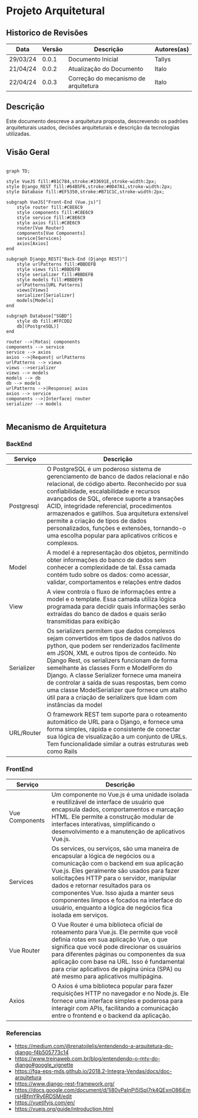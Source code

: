# Projeto Arquitetural

## Historico de Revisões
Data | Versão | Descrição | Autores(as) |
-----|--------|-----------|-------------|
29/03/24 | 0.0.1 | Documento Inicial | Tallys |
21/04/24 | 0.0.2 | Atualização do Documento | Italo |
22/04/24 | 0.0.3 | Correção do mecanismo de arquitetura | Italo |

## Descrição
Este documento descreve a arquitetura proposta, descrevendo os padrões arquiteturais usados, decisões arquiteturais e descrição da tecnologias utilizadas.

## Visão Geral
~~~mermaid

graph TD;

style VueJS fill:#81C784,stroke:#33691E,stroke-width:2px;
style Django_REST fill:#64B5F6,stroke:#0D47A1,stroke-width:2px;
style Database fill:#EF5350,stroke:#B71C1C,stroke-width:2px;

subgraph VueJS["Front-End (Vue.js)"]
    style router fill:#C8E6C9
    style components fill:#C8E6C9
    style service fill:#C8E6C9
    style axios fill:#C8E6C9
    router[Vue Router]
    components[Vue Components]
    service[Services]
    axios[Axios]
end

subgraph Django_REST["Back-End (Django REST)"]
    style urlPatterns fill:#BBDEFB
    style views fill:#BBDEFB
    style serializer fill:#BBDEFB
    style models fill:#BBDEFB
    urlPatterns[URL Patterns]
    views[Views]
    serializer[Serializer]
    models[Models]
end

subgraph Database["SGBD"]
    style db fill:#FFCDD2
    db[(PostgreSQL)]
end

router -->|Rotas| components
components --> service
service --> axios
axios -->|Request| urlPatterns
urlPatterns --> views
views -->serializer
views --> models
models --> db
db --> models
urlPatterns -->|Response| axios
axios --> service
components -->|Interface| router
serializer --> models


~~~

## Mecanismo de Arquitetura
### BackEnd 
| Serviço | Descrição |
|---------| --------- |
Postgresql | O PostgreSQL é um poderoso sistema de gerenciamento de banco de dados relacional e não relacional, de código aberto. Reconhecido por sua confiabilidade, escalabilidade e recursos avançados de SQL, oferece suporte a transações ACID, integridade referencial, procedimentos armazenados e gatilhos. Sua arquitetura extensível permite a criação de tipos de dados personalizados, funções e extensões, tornando-o uma escolha popular para aplicativos críticos e complexos. |
Model | A model é a representação dos objetos, permitindo obter informações do banco de dados sem conhecer a complexidade de tal. Essa camada contém tudo sobre os dados: como acessar, validar, comportamentos e relações entre dados  |
View | A view controla o fluxo de informações entre a model e o template. Essa camada utiliza lógica programada para decidir quais informações serão extraídas do banco de dados e quais serão transmitidas para exibição |
Serializer | Os serializers permitem que dados complexos sejam convertidos em tipos de dados nativos do python, que podem ser renderizados facilmente em JSON, XML e outros tipos de conteúdo. No Django Rest, os serializers funcionam de forma semelhante às classes Form e ModelForm do Django. A classe Serializer fornece uma maneira de controlar a saída de suas respostas, bem como uma classe ModelSerializer que fornece um atalho útil para a criação de serializers que lidam com instâncias da model |
URL/Router | O framework REST tem suporte para o roteamento automático de URL para o Django, e fornece uma forma simples, rápida e consistente de conectar sua lógica de visualização a um conjunto de URLs. Tem funcionalidade similar a outras estruturas web como Rails  |

### FrontEnd
| Serviço | Descrição |
|---------| --------- |
Vue Components | Um componente no Vue.js é uma unidade isolada e reutilizável de interface de usuário que encapsula dados, comportamentos e marcação HTML. Ele permite a construção modular de interfaces interativas, simplificando o desenvolvimento e a manutenção de aplicativos Vue.js. |
Services | Os services, ou serviços, são uma maneira de encapsular a lógica de negócios ou a comunicação com o backend em sua aplicação Vue.js. Eles geralmente são usados para fazer solicitações HTTP para o servidor, manipular dados e retornar resultados para os componentes Vue. Isso ajuda a manter seus componentes limpos e focados na interface do usuário, enquanto a lógica de negócios fica isolada em serviços. |
Vue Router | O Vue Router é uma biblioteca oficial de roteamento para Vue.js. Ele permite que você definia rotas em sua aplicação Vue, o que significa que você pode direcionar os usuários para diferentes páginas ou componentes da sua aplicação com base na URL. Isso é fundamental para criar aplicativos de página única (SPA) ou até mesmo para aplicativos multipágina. |
Axios | O Axios é uma biblioteca popular para fazer requisições HTTP no navegador e no Node.js. Ele fornece uma interface simples e poderosa para interagir com APIs, facilitando a comunicação entre o frontend e o backend da aplicação. |

### Referencias
 - https://medium.com/@renatojlelis/entendendo-a-arquitetura-do-django-f4b505773c14
 - https://www.treinaweb.com.br/blog/entendendo-o-mtv-do-django#google_vignette
 - https://fga-eps-mds.github.io/2018.2-Integra-Vendas/docs/doc-arquitetura
 - https://www.django-rest-framework.org/
 - https://docs.google.com/document/d/1i80vPaInPi5lSpI7rk4QExnO86iEmrsHBfmYRy6RDSM/edit
 - https://vuetifyjs.com/en/
 - https://vuejs.org/guide/introduction.html
